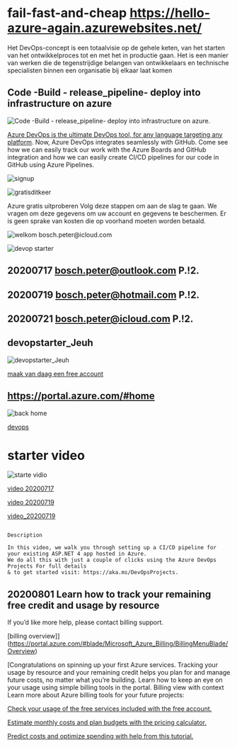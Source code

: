 # fail-fast-and-cheap https://hello-azure-again.azurewebsites.net/

Het DevOps-concept is een totaalvisie op de gehele keten, van het starten van het ontwikkelproces tot en met het in productie gaan. Het is een manier van werken die de tegenstrijdige belangen van ontwikkelaars en technische specialisten binnen een organisatie bij elkaar laat komen

## Code -Build - release_pipeline- deploy into infrastructure on azure
![Code -Build - release_pipeline- deploy into infrastructure on azure.](https://github.com/ezahr/fail-fast-and-cheap/blob/master/pictures/azure_dev_ops.png)


[Azure DevOps is the ultimate DevOps tool, for any language targeting any platform](https://azure.microsoft.com/en-us/services/devops/). Now, Azure DevOps integrates seamlessly with GitHub. Come see how we can easily track our work with the Azure Boards and GitHub integration and how we can easily create CI/CD pipelines for our code in GitHub using Azure Pipelines.


![signup](https://github.com/ezahr/fail-fast-and-cheap/blob/master/pictures/signup4azure.png)

![gratisditkeer](https://github.com/ezahr/fail-fast-and-cheap/blob/master/pictures/azure_gratis_proberen.png)

Azure gratis uitproberen
Volg deze stappen om aan de slag te gaan. We vragen om deze gegevens om uw account en gegevens te beschermen. Er is geen sprake van kosten die op voorhand moeten worden betaald.

![welkom bosch.peter@icloud.com](https://github.com/ezahr/fail-fast-and-cheap/blob/master/pictures/boschpetericloudcom_welkom20201721.png)

![devop starter](https://github.com/ezahr/fail-fast-and-cheap/blob/master/pictures/devops_starter_create.png)

## 20200717 bosch.peter@outlook.com  P.!2.
## 20200719 bosch.peter@hotmail.com  P.!2.
## 20200721 bosch.peter@icloud.com  P.!2.

## devopstarter_Jeuh

![devopstarter_Jeuh](https://github.com/ezahr/fail-fast-and-cheap/blob/master/pictures/devopstarter_Jeuh.png)


[maak van daag een free account](https://azure.microsoft.com/nl-nl/free/search/?&ef_id=EAIaIQobChMIi6qynYnV6gIVA7d3Ch0oVgKIEAAYASAAEgI1jfD_BwE:G:s&OCID=AID2100079_SEM_EAIaIQobChMIi6qynYnV6gIVA7d3Ch0oVgKIEAAYASAAEgI1jfD_BwE:G:s&dclid=CJPtlJ-J1eoCFdDvdwodDisB6Q)

## https://portal.azure.com/#home

![back home](https://github.com/ezahr/fail-fast-and-cheap/blob/master/pictures/home_azure_com.png)


[devops](https://youtu.be/6X_Ah6kqr6w)

# starter video

![starte vidio](https://github.com/ezahr/fail-fast-and-cheap/blob/master/pictures/Screenshot%202020-07-17%20at%2022.36.21.png)

[video 20200717](https://channel9.msdn.com/Events/Connect/2017/T174/player/)

[video 20200719](https://channel9.msdn.com/Events/Build/2018/THR5052?ocid=player)

[video_20200719](https://channel9.msdn.com/Events/Connect/Microsoft-Connect--2018/D180)


````

Description

In this video, we walk you through setting up a CI/CD pipeline for your existing ASP.NET 4 app hosted in Azure. 
We do all this with just a couple of clicks using the Azure DevOps Projects For full details 
& to get started visit: https://aka.ms/DevOpsProjects.
````


## 20200801 Learn how to track your remaining free credit and usage by resource  
If you’d like more help, please contact billing support.
	
[billing overview]](https://portal.azure.com/#blade/Microsoft_Azure_Billing/BillingMenuBlade/Overview)

[Congratulations on spinning up your first Azure services. Tracking your usage by resource and your remaining credit helps you plan for and manage future costs, no matter what you’re building. Learn how to keep an eye on your usage using simple billing tools in the portal. Billing view with context
Learn more about Azure billing tools for your future projects:

[Check your usage of the free services included with the free account.](https://docs.microsoft.com/en-us/azure/cost-management-billing/manage/check-free-service-usage)

[Estimate monthly costs and plan budgets with the pricing calculator.](https://azure.microsoft.com/en-us/pricing/calculator/)

[Predict costs and optimize spending with help from this tutorial.](https://docs.microsoft.com/en-us/learn/modules/predict-costs-and-optimize-spending/)

